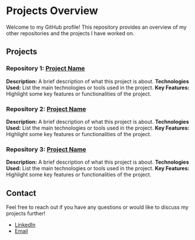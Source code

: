 # Projects Overview

Welcome to my GitHub profile! This repository provides an overview of my other repositories and the projects I have worked on.

## Projects

### Repository 1: [Project Name](link_to_repository)
**Description:** A brief description of what this project is about.
**Technologies Used:** List the main technologies or tools used in the project.
**Key Features:** Highlight some key features or functionalities of the project.

### Repository 2: [Project Name](link_to_repository)
**Description:** A brief description of what this project is about.
**Technologies Used:** List the main technologies or tools used in the project.
**Key Features:** Highlight some key features or functionalities of the project.

### Repository 3: [Project Name](link_to_repository)
**Description:** A brief description of what this project is about.
**Technologies Used:** List the main technologies or tools used in the project.
**Key Features:** Highlight some key features or functionalities of the project.

## Contact

Feel free to reach out if you have any questions or would like to discuss my projects further!

- [LinkedIn](your_linkedin_profile)
- [Email](your_email_address)

